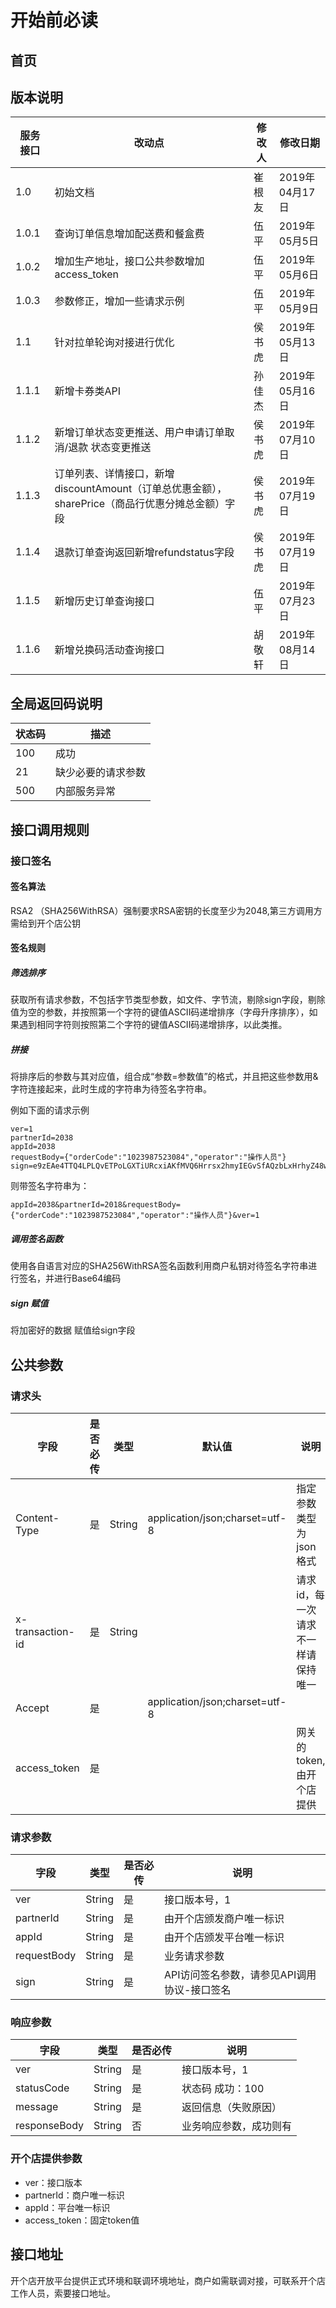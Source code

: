# 开始前必读

## 首页

## 版本说明
| 服务接口 | 改动点 | 修改人 | 修改日期 |
| ------|  ------- | ----| ------------ |
| 1.0 | 初始文档 | 崔根友 | 2019年04月17日 |
| 1.0.1 | 查询订单信息增加配送费和餐盒费 | 伍平 | 2019年05月5日 |
| 1.0.2 | 增加生产地址，接口公共参数增加access_token | 伍平 | 2019年05月6日 |
| 1.0.3 | 参数修正，增加一些请求示例 | 伍平 | 2019年05月9日 |
| 1.1 | 针对拉单轮询对接进行优化 | 侯书虎 | 2019年05月13日 |
| 1.1.1 | 新增卡券类API | 孙佳杰 | 2019年05月16日 |
| 1.1.2 | 新增订单状态变更推送、用户申请订单取消/退款 状态变更推送 | 侯书虎 | 2019年07月10日 |
| 1.1.3 | 订单列表、详情接口，新增discountAmount（订单总优惠金额），sharePrice（商品行优惠分摊总金额）字段 | 侯书虎 | 2019年07月19日 |
| 1.1.4 | 退款订单查询返回新增refundstatus字段 | 侯书虎 | 2019年07月19日 |
| 1.1.5 | 新增历史订单查询接口 | 伍平 | 2019年07月23日 |
| 1.1.6 | 新增兑换码活动查询接口 | 胡敬轩 | 2019年08月14日 |

## 全局返回码说明

|  状态码   |  描述 |
| -------|  ----|
|100|成功|
|21|缺少必要的请求参数|
|500|内部服务异常|


## 接口调用规则

### 接口签名

#### 签名算法

RSA2 （SHA256WithRSA）强制要求RSA密钥的长度至少为2048,第三方调用方需给到开个店公钥

#### 签名规则

##### 筛选排序

获取所有请求参数，不包括字节类型参数，如文件、字节流，剔除sign字段，剔除值为空的参数，并按照第一个字符的键值ASCII码递增排序（字母升序排序），如果遇到相同字符则按照第二个字符的键值ASCII码递增排序，以此类推。

##### 拼接

将排序后的参数与其对应值，组合成“参数=参数值”的格式，并且把这些参数用&字符连接起来，此时生成的字符串为待签名字符串。

例如下面的请求示例

```
ver=1
partnerId=2038
appId=2038
requestBody={"orderCode":"1023987523084","operator":"操作人员"}
sign=e9zEAe4TTQ4LPLQvETPoLGXTiURcxiAKfMVQ6Hrrsx2hmyIEGvSfAQzbLxHrhyZ48wOJXTsD4FPnt+YGdK57+fP1BCbf9rIVycfjhYCqlFhbTu9pFnZgT55W+xbAFb9y7vL0MyAxwXUXvZtQVqEwW7pURtKilbcBTEW7TAxzgro=
```

则带签名字符串为：

```
appId=2038&partnerId=2018&requestBody={"orderCode":"1023987523084","operator":"操作人员"}&ver=1
```

##### 调用签名函数

使用各自语言对应的SHA256WithRSA签名函数利用商户私钥对待签名字符串进行签名，并进行Base64编码

##### sign 赋值

将加密好的数据 赋值给sign字段

## 公共参数

### 请求头

|       字段       | 是否必传 |  类型  |             默认值             |                说明                |
| -------------- | ------ | ---- | ---------------------------- | -------------------------------- |
|   Content-Type   |    是    | String | application/json;charset=utf-8 |       指定参数类型为json格式       |
| x-transaction-id |    是    | String |                                | 请求id，每一次请求不一样请保持唯一 |
| Accept | 是 |  | application/json;charset=utf-8 |  |
| access_token | 是 |  | | 网关的token,由开个店提供 |

### 请求参数

|    字段     |  类型  | 是否必传 |                    说明                     |
| --------- |---- | ------ | --------------------------------------|
|     ver     | String |    是    |                接口版本号，1                |
|  partnerId  | String |    是    |           由开个店颁发商户唯一标识            |
|    appId    | String |    是    |           由开个店颁发平台唯一标识            |
| requestBody | String | 是 |                业务请求参数                 |
|    sign     | String |    是    | API访问签名参数，请参见API调用协议-接口签名 |

### 响应参数

|    字段    |  类型  | 是否必传 |                    说明                     |
| --------|  ----|  ------|  --------------------------------|
|    ver     | String |    是    |             接口版本号，1              |
| statusCode | String |    是    |         状态码 成功：100          |
|   message   | String |    是    |         返回信息（失败原因）        |
| responseBody | String | 否 | 业务响应参数，成功则有 |

### 开个店提供参数
* ver：接口版本
* partnerId：商户唯一标识
* appId：平台唯一标识
* access_token：固定token值



## 接口地址
开个店开放平台提供正式环境和联调环境地址，商户如需联调对接，可联系开个店工作人员，索要接口地址。
